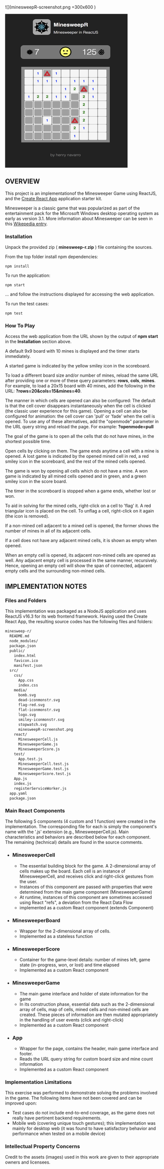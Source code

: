 ![](minesweepR-screenshot.png =300x600 )

<img src="minesweepR-screenshot.png" height="500px" width="400px">


## OVERVIEW

This project is an implementationof the Minesweeper Game using ReactJS, and the [Create React App](https://github.com/facebookincubator/create-react-app) application starter kit.

Minesweeper is a classic game that was popularized as part of the entertainment pack for the Microsoft Windows desktop operating system as early as version 3.1.
More information about Minesweeper can be seen in this [Wikepedia entry](https://en.wikipedia.org/wiki/Microsoft_Minesweeper).

### Installation

Unpack the provided zip ( **minesweep-r.zip** ) file containing the sources.

From the top folder install npm dependencies:

```
npm install
```

To run the application:

```
npm start
```
... and follow the instructions displayed for accessing the web application.


To run the test cases:

```
npm test
```

### How To Play

Access the web application from the URL shown by the output of **npm start** in the **Installation** section above.

A default 9x9 board with 10 mines is displayed and the timer starts immediately.

A started game is indicated by the yellow smiley icon in the scoreboard.

To load a different board size and/or number of mines, reload the same URL after providing one or more of these query parameters: **rows**, **cols**, **mines**.  For example, to load a 20x15 board with 40 mines, add the following in the URL: **?rows=20&cols=15&mines=40**.

The manner in which cells are opened can also be configured:  The default is that the cell cover disappears instantaneously when the cell is clicked (the classic user experience for this game).  Opening a cell can also be configured for animation: the cell cover can 'pull' or 'fade' when the cell is opened.  To use any of these alternatives, add the "openmode" parameter in the URL query string and reload the page.  For example: **?openmode=pull**

The goal of the game is to open all the cells that do not have mines, in the shortest possible time.

Open cells by clicking on them. The game ends anytime a cell with a mine is opened.  A lost game is indicated by the opened mined cell in red, a red smiley icon in the scoreboard, and the rest of the mined cells opened.


The game is won by opening all cells which do not have a mine.  A won game is indicated by all mined cells opened and in green, and a green smiley icon in the score board.

The timer in the scoreboard is stopped when a game ends, whether lost or won.

To aid in solving for the mined cells, right-click on a cell to 'flag' it.  A red triangular icon is placed on the cell.  To unflag a cell, right-click on it again (the icon is removed).

If a non-mined cell adjacent to a mined cell is opened, the former shows the number of mines in all of its adjacent cells.

If a cell does not have any adjacent mined cells, it is shown as empty when opened.

When an empty cell is opened, its adjacent non-mined cells are opened as well.  Any adjacent empty cell is processed in the same manner, recursively.  Hence, opening an empty cell will show the span of connected, adjacent empty cells and the surrounding non-mined cells.




## IMPLEMENTATION NOTES

### Files and Folders

This implementation was packaged as a NodeJS application and uses ReactJS v16.3 for its web frontend framework.  Having used the Create React App, the resulting source codes has the following files and folders:

```
minesweep-r/
  README.md
  node_modules/
  package.json
  public/
    index.html
    favicon.ico
    manifest.json
  src/
    css/
      App.css
      index.css
    media/
      bomb.svg
      dead-iconmonstr.svg
      flag-red.svg
      flat-iconmonstr.svg
      logo.svg
      smiley-iconmonstr.svg
      stopwatch.svg
      minesweepR-screenshot.png
    react/
      MinesweeperCell.js
      MinesweeperGame.js
      MinesweeperScore.js
    test/
      App.test.js
      MinesweeperCell.test.js
      MinesweeperGame.test.js
      MinesweeperScore.test.js
    App.js
    index.js
    registerServiceWorker.js
  app.yaml
  package.json
```


### Main React Components

The following 5 components (4 custom and 1 function) were created in the implementation.  The corresponding file for each is simply the component's name with the '.js' extension (e.g., MinesweeperCell.js).  Main characteristics and behaviors are described below for each component.  The remaining (technical) details are found in the source comments.

- ### MinesweeperCell
  - The essential building block for the game.  A 2-dimensional array of cells makes up the board.  Each cell is an instance of MinesweeperCell, and receives click and right-click gestures from the user.
  - Instances of this component are passed with properties that were determined from the main game component (MinesweeperGame)
  - At runtime, instances of this component are sometimes accessed using React "refs", a deviation from the React Data Flow
  - implemented as a custom React component (extends Component)
  
- ### MinesweeperBoard
  - Wrapper for the 2-dimensional array of cells.
  - Implemented as a stateless function
  
- ### MinesweeperScore
  - Container for the game-level details: number of mines left, game state (in-progress, won, or lost) and time elapsed
  - Implemented as a custom React component
  
- ### MinesweeperGame
  - The main game interface and holder of state information for the game
  - In its construction phase, essential data such as the 2-dimensional array of cells, map of cells, mined cells and non-mined cells are created.  These pieces of information are then mutated appropriately in the handling of user events (click and right-click)
  - Implemented as a custom React component
  
- ### App
  - Wrapper for the page, contains the header, main game interface and footer.
  - Reads the URL query string for custom board size and mine count information
  - Implemented as a custom React component

### Implementation Limitations

This exercise was performed to demonstrate solving the problems involved in the game.  The following items have not been covered and can be improved upon:

- Test cases do not include end-to-end coverage, as the game does not really have pertinent backend requirements.
- Mobile web (covering unique touch gestures); this implementation was mainly for desktop web (it was found to have satisfactory behavior and performance when tested on a mobile device)

### Intellectual Property Concerns

Credit to the assets (images) used in this work are given to their appropriate owners and licensees.
